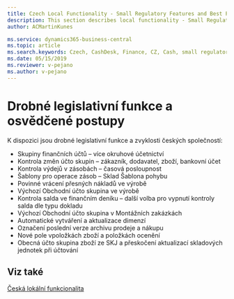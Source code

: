 ```yaml
---
title: Czech Local Functionality - Small Regulatory Features and Best Practices | Microsoft Docs
description: This section describes local functionality - Small Regulatory Features and Best Practices
author: ACMartinKunes

ms.service: dynamics365-business-central
ms.topic: article
ms.search.keywords: Czech, CashDesk, Finance, CZ, Cash, small regulatory features, best practices
ms.date: 05/15/2019
ms.reviewer: v-pejano
ms.author: v-pejano
---
```


# Drobné legislativní funkce a osvědčené postupy
K dispozici jsou drobné legislativní funkce a zvyklosti českých společností:
- Skupiny finančních účtů – více okruhové účetnictví
- Kontrola změn účto skupin – zákazník, dodavatel, zboží, bankovní účet
- Kontrola výdejů v zásobách – časová posloupnost
- Šablony pro operace zásob  – Sklad Šablona pohybu
- Povinné vrácení přesných nákladů ve výrobě
- Výchozí Obchodní účto skupina ve výrobě
- Kontrola salda ve finančním deníku – další volba pro vypnutí kontroly salda dle typu dokladu
- Výchozí Obchodní účto skupina v Montážních zakázkách
- Automatické vytváření a aktualizace dimenzí
- Označení poslední verze archivu prodeje a nákupu
- Nové pole vpoložkách zboží a položkách ocenění
- Obecná účto skupina zboží ze SKJ a přeskočení aktualizací skladových jednotek při účtování

## Viz také
[Česká lokální funkcionalita](czech-local-functionality.md)
